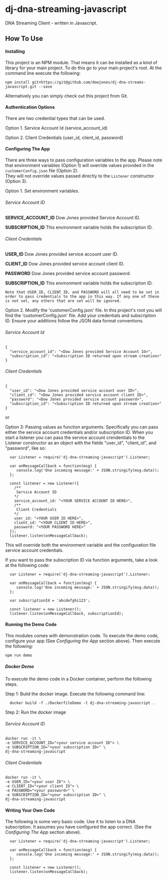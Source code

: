 # dj-dna-streaming-javascript
DNA Streaming Client - written in Javascript.

## How To Use

#### Installing

This project is an NPM module. That means it can be installed as a kind of library for your main project. To do this go to your main project's root. At the command line execute the following:

~~~~
npm install git+https://git@github.com/dowjones/dj-dna-streams-javascript.git --save
~~~~

Alternatively you can simply check out this project from Git.

#### Authentication Options
There are two credential types that can be used.

Option 1. Service Account Id (service_account_id)
   
Option 2. Client Credentials (user_id, client_id, password)

#### Configuring The App

There are three ways to pass configuration variables to the app. Please note that environment variables (Option 1) will override values provided in the `customerConfig.json` file (Option 2).  
They will not override values passed directly to the `Listener` constructor (Option 3).

Option 1. Set environment variables.

###### Service Account ID

  **SERVICE_ACCOUNT_ID**
     Dow Jones provided Service Account ID.
  
  **SUBSCRIPTION_ID**
     This environment variable holds the subscription ID.   
   
###### Client Credentials

  **USER_ID**
    Dow Jones provided service account user ID.

  **CLIENT_ID**
    Dow Jones provided service account client ID.

  **PASSWORD**
    Dow Jones provided service account password.
   
  **SUBSCRIPTION_ID**
    This environment variable holds the subscription ID.

    Note that USER_ID, CLIENT_ID, and PASSWORD will all need to be set in order to pass credentials to the app in this way. If any one of these is not set, any others that are set will be ignored.

Option 2. Modify the 'customerConfig.json' file. In this project's root you will find the 'customerConfig.json' file. Add your credentials and subscription ID. Ensure your additions follow the JSON data format conventions.

###### Service Account Id

```
{
  "service_account_id": "<Dow Jones provided Service Account Id>",
  "subscription_id": "<Subscription ID returned upon stream creation>"
}
```

###### Client Credentials

```
{
  "user_id": "<Dow Jones provided service account user ID>",
  "client_id": "<Dow Jones provided service account client ID>",
  "password": "<Dow Jones provided service account password>",
  "subscription_id": "<Subscription ID returned upon stream creation>"
}
```

or

Option 3: Passing values as function arguments. Specifically you can pass either the service account credentials and/or subscription ID. When you start a listener you can pass the service account crendentials to the Listener constructor as an object with the fields "user_id", "client_id", and "password", like so:

~~~~
  var Listener = require('dj-dna-streaming-javascript').Listener;

  var onMessageCallback = function(msg) {
     console.log('One incoming message:' + JSON.stringify(msg.data));
  };

  const listener = new Listener({
    /**
     Service Account ID
    */
    service_account_id: "<YOUR SERVICE ACCOUNT ID HERE>",
    /**
     Client Credentials
    */
    user_id: "<YOUR USER ID HERE>",
    client_id: "<YOUR CLIENT ID HERE>",
    password: "<YOUR PASSWORD HERE>"
  });
  listener.listen(onMessageCallback);
~~~~

This will override both the environment variable and the configuration file service account credentials.

If you want to pass the subscription ID via function arguments, take a look at the following code:

~~~~
  var Listener = require('dj-dna-streaming-javascript').Listener;

  var onMessageCallback = function(msg) {
     console.log('One incoming message:' + JSON.stringify(msg.data));
  };

  var subscriptionId = 'abcdefghi123'; 

  const listener = new Listener();
  listener.listen(onMessageCallback, subscriptionId);
~~~~


#### Running the Demo Code

This modules comes with demonstration code. To execute the demo code, configure your app (See _Configuring the App_ section above). Then execute the following:

~~~
npm run demo
~~~

##### Docker Demo

To execute the demo code in a Docker container, perform the following steps.

Step 1: Build the docker image. Execute the following command line:

~~~
  docker build -f ./DockerfileDemo -t dj-dna-streaming-javascript .
~~~
  
Step 2: Run the docker image

###### Service Account ID

~~~
docker run -it \
-e SERVICE_ACCOUNT_ID="<your service account ID"> \
-e SUBSCRIPTION_ID="<your subscription ID>" \
dj-dna-streaming-javascript
~~~

###### Client Credentials
~~~
docker run -it \
-e USER_ID="<your user ID"> \
-e CLIENT_ID="<your client ID"> \
-e PASSWORD="<your password>" \
-e SUBSCRIPTION_ID="<your subscription ID>" \
dj-dna-streaming-javascript
~~~


#### Writing Your Own Code

The following is some very basic code. Use it to listen to a DNA subscription. It assumes you have configured the app correct. (See the *Configuring The App* section above).

~~~~
  var Listener = require('dj-dna-streaming-javascript').Listener;
 
  var onMessageCallback = function(msg) {
     console.log('One incoming message:' + JSON.stringify(msg.data));
  };
 
  const listener = new Listener();
  listener.listen(onMessageCallback);
~~~~
